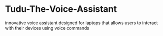 # Tudu-The-Voice-Assistant
innovative voice assistant designed for laptops that allows users to interact with their devices using voice commands
